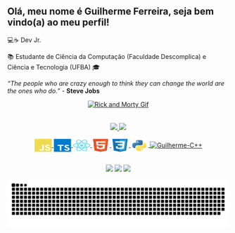 ## Olá, meu nome é Guilherme Ferreira, seja bem vindo(a) ao meu perfil!
💻☕ Dev Jr.

📚 Estudante de Ciência da Computação (Faculdade Descomplica) e Ciência e Tecnologia (UFBA) 🎓

*“The people who are crazy enough to think they can change the world are the ones who do.”* - __Steve Jobs__
<div align="center">
<div>
<a href="https://github.com/Guilherme1ss">
<img src="https://64.media.tumblr.com/51015ec638a516f7f7d353ca198a5091/tumblr_pdbo9wBAe11xd0gvgo1_1280.gifv" alt="Rick and Morty Gif" href="#">
</div><br><br>

  <a href="https://github.com/Guilherme1ss">
  <img height="180em" src="https://github-readme-stats.vercel.app/api?username=Guilherme1ss&show_icons=true&theme=dark&include_all_commits=true&count_private=true"/>
  <img height="180em" src="https://github-readme-stats.vercel.app/api/top-langs/?username=Guilherme1ss&layout=compact&langs_count=7&theme=dark"/>
</div>
<div align="center" style="display: inline_block"><br>
  <img align="center" alt="Guilherme-Js" height="30" width="40" src="https://raw.githubusercontent.com/devicons/devicon/master/icons/javascript/javascript-plain.svg">
  <img align="center" alt="Guilherme-Ts" height="30" width="40" src="https://raw.githubusercontent.com/devicons/devicon/master/icons/typescript/typescript-plain.svg">
  <img align="center" alt="Guilherme-React" height="30" width="40" src="https://raw.githubusercontent.com/devicons/devicon/master/icons/react/react-original.svg">
  <img align="center" alt="Guilherme-HTML" height="30" width="40" src="https://raw.githubusercontent.com/devicons/devicon/master/icons/html5/html5-original.svg">
  <img align="center" alt="Guilherme-CSS" height="30" width="40" src="https://raw.githubusercontent.com/devicons/devicon/master/icons/css3/css3-original.svg">
  <img align="center" alt="Guilherme-Python" height="30" width="40" src="https://raw.githubusercontent.com/devicons/devicon/master/icons/python/python-original.svg">
  <img align="center" alt="Guilherme-C++" height="30" width="28" src="https://user-images.githubusercontent.com/42747200/46140125-da084900-c26d-11e8-8ea7-c45ae6306309.png">
</div>
  
  ##
 
<div align="center"> 
  <a href="https://www.linkedin.com/in/guilherme-ferreira-0a38aa113/" target="_blank"><img src="https://img.shields.io/badge/-LinkedIn-%230077B5?style=for-the-badge&logo=linkedin&logoColor=white" target="_blank"></a>
  <a href="mailto:guilherme.ferreira1ss@gmail.com" target="_blank"><img src="https://img.shields.io/badge/-Gmail-%23333?style=for-the-badge&logo=gmail&logoColor=white" target="_blank"></a>
  <a href="https://instagram.com/guilherme_fsantoss/" target="_blank"><img src="https://img.shields.io/badge/-Instagram-%23E4405F?style=for-the-badge&logo=instagram&logoColor=white" target="_blank"></a>
  
  ![Snake animation](https://github.com/Guilherme1ss/Guilherme1ss/blob/output/github-contribution-grid-snake.svg)
 
</div>
